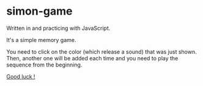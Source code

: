 # simon-game
Written in and practicing with JavaScript.

It's a simple memory game.

You need to click on the color (which release a sound) that was just shown.
Then, another one will be added each time and you need to play the sequence from the beginning.

[Good luck !](https://monakiel.github.io/simon-game/ "Simon Memory Game")
